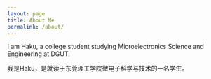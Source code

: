 ```yaml
---
layout: page
title: About Me
permalink: /about/
---
```


I am Haku, a college student studying Microelectronics Science and Engineering at DGUT.

我是Haku，是就读于东莞理工学院微电子科学与技术的一名学生。